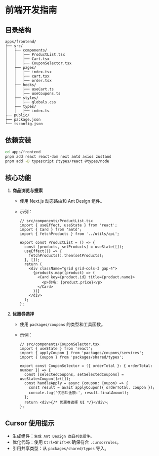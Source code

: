 # 前端开发指南

## 目录结构

```
apps/frontend/
├── src/
│   ├── components/
│   │   ├── ProductList.tsx
│   │   ├── Cart.tsx
│   │   ├── CouponSelector.tsx
│   ├── pages/
│   │   ├── index.tsx
│   │   ├── cart.tsx
│   │   ├── order.tsx
│   ├── hooks/
│   │   ├── useCart.ts
│   │   ├── useCoupons.ts
│   ├── styles/
│   │   ├── globals.css
│   ├── types/
│   │   ├── index.ts
├── public/
├── package.json
└── tsconfig.json
```

## 依赖安装

```bash
cd apps/frontend
pnpm add react react-dom next antd axios zustand
pnpm add -D typescript @types/react @types/node
```

## 核心功能

1. **商品浏览与搜索**

   - 使用 Next.js 动态路由和 Ant Design 组件。
   - 示例：

     ```tsx
     // src/components/ProductList.tsx
     import { useEffect, useState } from 'react';
     import { Card } from 'antd';
     import { fetchProducts } from '../utils/api';

     export const ProductList = () => {
       const [products, setProducts] = useState([]);
       useEffect(() => {
         fetchProducts().then(setProducts);
       }, []);
       return (
         <div className="grid grid-cols-3 gap-4">
           {products.map((product) => (
             <Card key={product.id} title={product.name}>
               <p>价格: {product.price}</p>
             </Card>
           ))}
         </div>
       );
     };
     ```

2. **优惠券选择**

   - 使用 `packages/coupons` 的类型和工具函数。
   - 示例：

     ```tsx
     // src/components/CouponSelector.tsx
     import { useState } from 'react';
     import { applyCoupon } from 'packages/coupons/services';
     import { Coupon } from 'packages/shared/types';

     export const CouponSelector = ({ orderTotal }: { orderTotal: number }) => {
       const [selectedCoupons, setSelectedCoupons] = useState<Coupon[]>([]);
       const handleApply = async (coupon: Coupon) => {
         const result = await applyCoupon({ orderTotal, coupon });
         console.log('优惠后金额:', result.finalAmount);
       };
       return <div>{/* 优惠券选择 UI */}</div>;
     };
     ```

## Cursor 使用提示

- 生成组件：`生成 Ant Design 商品列表组件`。
- 优化代码：使用 `Ctrl+Shift+K` 确保符合 `.cursorrules`。
- 引用共享类型：从 `packages/shared/types` 导入。
